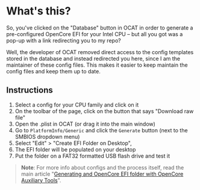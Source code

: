 # What's this?

So, you've clicked on the "Database" button in OCAT in order to generate a pre-configured OpenCore EFI for your Intel CPU – but all you got was a pop-up with a link redirecting you to my repo?

Well, the developer of OCAT removed direct access to the config templates stored in the database and instead redirected you here, since I am the maintainer of these config files. This makes it easier to keep maintain the config files and keep them up to date.

## Instructions

1. Select a config for your CPU family and click on it
2. On the toolbar of the page, click on the button that says "Download raw file"
3. Open the .plist in OCAT (or drag it into the main window)
4. Go to `PlatformInfo/Generic` and click the `Generate` button (next to the SMBIOS dropdown menu)
5. Select "Edit" > "Create EFI Folder on Desktop",
6. The EFI folder will be populated on your desktop
7. Put the folder on a FAT32 formatted USB flash drive and test it

> **Note**: For more info about configs and the process itself, read the main article "[Generating and OpenCore EFI folder with OpenCore Auxiliary Tools](https://github.com/5T33Z0/OC-Little-Translated/tree/main/F_Desktop_EFIs)".



